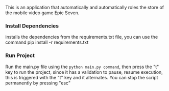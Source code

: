 
This is an application that automatically and automatically roles the store of the mobile video game Epic Seven.

###  Install Dependencies

installs the dependencies from the requirements.txt file, you can use the command pip install -r requirements.txt

###  Run Project

Run the main.py file using the ``` python main.py command ```, then press the "t" key to run the project, since it has a validation to pause, resume execution, this is triggered with the "t" key and it alternates. You can stop the script permanently by pressing "esc"

